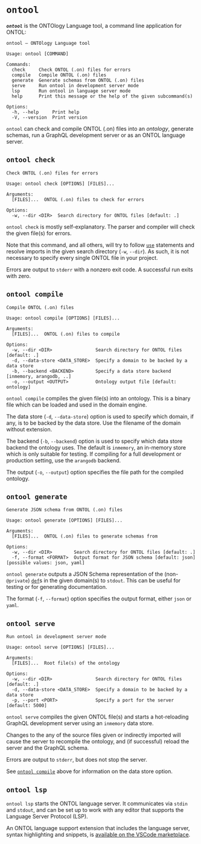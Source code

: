 # `ontool`

***`ontool`*** is the ONTOlogy Language tool, a command line application for ONTOL:

```
ontool – ONTOlogy Language tool

Usage: ontool [COMMAND]

Commands:
  check     Check ONTOL (.on) files for errors
  compile   Compile ONTOL (.on) files
  generate  Generate schemas from ONTOL (.on) files
  serve     Run ontool in development server mode
  lsp       Run ontool in language server mode
  help      Print this message or the help of the given subcommand(s)

Options:
  -h, --help     Print help
  -V, --version  Print version
```

`ontool` can check and compile ONTOL (.on) files into an _ontology_, generate schemas, run a GraphQL development server or as an ONTOL language server.


## `ontool check`

```
Check ONTOL (.on) files for errors

Usage: ontool check [OPTIONS] [FILES]...

Arguments:
  [FILES]...  ONTOL (.on) files to check for errors

Options:
  -w, --dir <DIR>  Search directory for ONTOL files [default: .]
```

`ontool check` is mostly self-explanatory. The parser and compiler will check the given file(s) for errors.

Note that this command, and all others, will try to follow [`use`](use.md) statements and resolve imports in the given search directory (`-w`, `--dir`). As such, it is not necessary to specify every single ONTOL file in your project.

Errors are output to `stderr` with a nonzero exit code. A successful run exits with zero.


## `ontool compile`

```
Compile ONTOL (.on) files

Usage: ontool compile [OPTIONS] [FILES]...

Arguments:
  [FILES]...  ONTOL (.on) files to compile

Options:
  -w, --dir <DIR>                Search directory for ONTOL files [default: .]
  -d, --data-store <DATA_STORE>  Specify a domain to be backed by a data store
  -b, --backend <BACKEND>        Specify a data store backend [inmemory, arangodb, ..]
  -o, --output <OUTPUT>          Ontology output file [default: ontology]
```

`ontool compile` compiles the given file(s) into an ontology. This is a binary file which can be loaded and used in the domain engine.

The data store (`-d`, `--data-store`) option is used to specify which domain, if any, is to be backed by the data store. Use the filename of the domain without extension.

The backend (`-b`, `--backend`) option is used to specify which data store backend the ontology uses. The default is `inmemory`, an in-memory store which is only suitable for testing. If compiling for a full development or production setting, use the `arangodb` backend.

The output (`-o`, `--output`) option specifies the file path for the compiled ontology.


## `ontool generate`

```
Generate JSON schema from ONTOL (.on) files

Usage: ontool generate [OPTIONS] [FILES]...

Arguments:
  [FILES]...  ONTOL (.on) files to generate schemas from

Options:
  -w, --dir <DIR>        Search directory for ONTOL files [default: .]
  -f, --format <FORMAT>  Output format for JSON schema [default: json] [possible values: json, yaml]
```

`ontool generate` outputs a JSON Schema representation of the (non-`@private`) [`def`](def.md)s in the given domain(s) to `stdout`. This can be useful for testing or for generating documentation.

The format (`-f`, `--format`) option specifies the output format, either `json` or `yaml`.


## `ontool serve`

```
Run ontool in development server mode

Usage: ontool serve [OPTIONS] [FILES]...

Arguments:
  [FILES]...  Root file(s) of the ontology

Options:
  -w, --dir <DIR>                Search directory for ONTOL files [default: .]
  -d, --data-store <DATA_STORE>  Specify a domain to be backed by a data store
  -p, --port <PORT>              Specify a port for the server [default: 5000]
```

`ontool serve` compiles the given ONTOL file(s) and starts a hot-reloading GraphQL development server using an `inmemory` data store.

Changes to the any of the source files given or indirectly imported will cause the server to recompile the ontology, and (if successful) reload the server and the GraphQL schema.

Errors are output to `stderr`, but does not stop the server.

See [`ontool compile`](compile.md) above for information on the data store option.


## `ontool lsp`

`ontool lsp` starts the ONTOL language server. It communicates via `stdin` and `stdout`, and can be set up to work with any editor that supports the Language Server Protocol (LSP).

An ONTOL language support extension that includes the language server, syntax highlighting and snippets, is [available on the VSCode marketplace](https://marketplace.visualstudio.com/items?itemName=Protojour.ontol).

